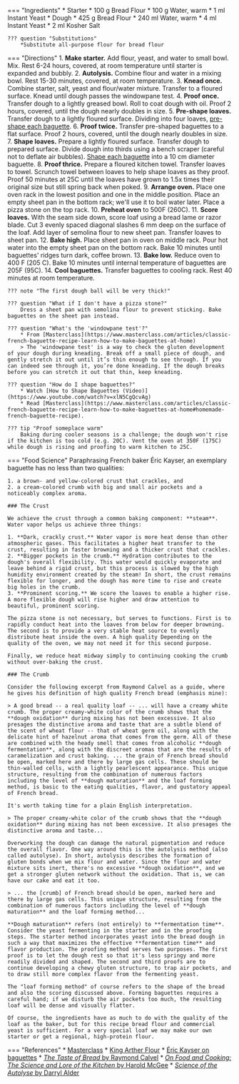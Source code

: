=== "Ingredients"
    * Starter
        * 100 g Bread Flour
        * 100 g Water, warm
        * 1 ml Instant Yeast
    * Dough
        * 425 g Bread Flour
        * 240 ml Water, warm
        * 4 ml Instant Yeast
        * 2 ml Kosher Salt

    ??? question "Substitutions"
        *Substitute all-purpose flour for bread flour

=== "Directions"
    1. **Make starter.** Add flour, yeast, and water to small bowl. Mix. Rest 6-24 hours, covered, at room temperature until starter is expanded and bubbly.
    2. **Autolysis.** Combine flour and water in a mixing bowl. Rest 15-30 minutes, covered, at room temperature.
    3. **Knead once.** Combine starter, salt, yeast and flour/water mixture. Transfer to a floured surface. Knead until dough passes the windowpane test.
    4. **Proof once.** Transfer dough to a lightly greased bowl. Roll to coat dough with oil. Proof 2 hours, covered, until the dough nearly doubles in size.
    5. **Pre-shape loaves.** Transfer dough to a lightly floured surface. Dividing into four loaves, [pre-shape each baguette](https://www.youtube.com/watch?v=cpqGHiPxuQU&t=1m55s).
    6. **Proof twice.** Transfer pre-shaped baguettes to a flat surface. Proof 2 hours, covered, until the dough nearly doubles in size.
    7. **Shape loaves.** Prepare a lightly floured surface. Transfer dough to prepared surface. Divide dough into thirds using a bench scraper (careful not to deflate air bubbles). [Shape each baguette](https://www.youtube.com/watch?v=xlN5CgQcvAg) into a 10 cm diameter baguette.
    8. **Proof thrice.** Prepare a floured kitchen towel. Transfer loaves to towel. Scrunch towel between loaves to help shape loaves as they proof. Proof 50 minutes at 25C until the loaves have grown to 1.5x times their original size but still spring back when poked.
    9. **Arrange oven.** Place one oven rack in the lowest position and one in the middle position. Place an empty sheet pan in the bottom rack; we'll use it to boil water later. Place a pizza stone on the top rack.
    10. **Preheat oven** to 500F (260C).
    11. **Score loaves.** With the seam side down, score loaf using a bread lame or razor blade. Cut 3 evenly spaced diagonal slashes 6 mm deep on the surface of the loaf. Add layer of semolina flour to new sheet pan. Transfer loaves to sheet pan.
    12. **Bake high.**  Place sheet pan in oven on middle rack. Pour hot water into the empty sheet pan on the bottom rack. Bake 10 minutes until baguettes' ridges turn dark, coffee brown.
    13. **Bake low.** Reduce oven to 400 F (205 C). Bake 10 minutes until internal temperature of baguettes are 205F (95C).
    14. **Cool baguettes.** Transfer baguettes to cooling rack. Rest 40 minutes at room temperature.

    ??? note "The first dough ball will be very thick!"

    ??? question "What if I don't have a pizza stone?"
        Dress a sheet pan with semolina flour to prevent sticking. Bake baguettes on the sheet pan instead.

    ??? question "What's the 'windowpane test'?"
        * From [Masterclass](https://www.masterclass.com/articles/classic-french-baguette-recipe-learn-how-to-make-baguettes-at-home)
        > The 'windowpane test' is a way to check the gluten development of your dough during kneading. Break off a small piece of dough, and gently stretch it out until it’s thin enough to see through. If you can indeed see through it, you’re done kneading. If the dough breaks before you can stretch it out that thin, keep kneading.

    ??? question "How do I shape baguettes?"
        * Watch [How to Shape Baguettes (Video)](https://www.youtube.com/watch?v=xlN5CgQcvAg)
        * Read [Masterclass](https://www.masterclass.com/articles/classic-french-baguette-recipe-learn-how-to-make-baguettes-at-home#homemade-french-baguette-recipe).

    ??? tip "Proof someplace warm"
        Baking during cooler seasons is a challenge; the dough won't rise if the kitchen is too cold (e.g. 20C). Vent the oven at 350F (175C) while dough is rising and proofing to warm kitchen to 25C.

=== "Food Science"
    Paraphrasing French baker Éric Kayser, an exemplary baguette has no less than two qualities:

    1. a brown- and yellow-colored crust that crackles, and
    2. a cream-colored crumb with big and small air pockets and a noticeably complex aroma.

    ### The Crust

    We achieve the crust through a common baking component: **steam**. Water vapor helps us achieve three things:

    1. **Dark, crackly crust.** Water vapor is more heat dense than other atmospheric gases. This facilitates a higher heat transfer to the crust, resulting in faster browning and a thicker crust that crackles.
    2. **Bigger pockets in the crumb.** Hydration contributes to the dough's overall flexibility. This water would quickly evaporate and leave behind a rigid crust, but this process is slowed by the high humidity environment created by the steam! In short, the crust remains flexible for longer, and the dough has more time to rise and create big holes in the crumb.
    3. **Prominent scoring.** We score the loaves to enable a higher rise. A more flexible dough will rise higher and draw attention to beautiful, prominent scoring.

    The pizza stone is not necessary, but serves to functions. First is to rapidly conduct heat into the loaves from below for deeper browning. The second is to provide a very stable heat source to evenly distribute heat inside the oven. A high quality Depending on the quality of the oven, we may not need it for this second purpose.

    Finally, we reduce heat midway simply to continuing cooking the crumb without over-baking the crust.

    ### The Crumb

    Consider the following excerpt from Raymond Calvel as a guide, where he gives his definition of high quality French bread (emphasis mine):

    > A good bread -- a real quality loaf -- ... will have a creamy white crumb. The proper creamy-white color of the crumb shows that the **dough oxidation** during mixing has not been excessive. It also presages the distinctive aroma and taste that are a subtle blend of the scent of wheat flour -- that of wheat germ oil, along with the delicate hint of hazelnut aroma that comes from the germ. All of these are combined with the heady smell that comes from alcoholic **dough fermentation**, along with the discreet aromas that are the results of caramelization and crust baking. ... the grain of French bread should be open, marked here and there by large gas cells. These should be thin-walled cells, with a lightly pearlescent appearance. This unique structure, resulting from the combination of numerous factors including the level of **dough maturation** and the loaf forming method, is basic to the eating qualities, flavor, and gustatory appeal of French bread.

    It's worth taking time for a plain English interpretation.

    > The proper creamy-white color of the crumb shows that the **dough oxidation** during mixing has not been excessive. It also presages the distinctive aroma and taste...

    Overworking the dough can damage the natural pigmentation and reduce the overall flavor. One way around this is the autolysis method (also called autolyse). In short, autolysis describes the formation of gluten bonds when we mix flour and water. Since the flour and water mixture sits inert, there's no excessive **dough oxidation**, and we get a stronger gluten network without the oxidation. That is, we can have our cake and eat it too.

    > ... the [crumb] of French bread should be open, marked here and there by large gas cells. This unique structure, resulting from the combination of numerous factors including the level of **dough maturation** and the loaf forming method...

    **Dough maturation** refers (not entirely) to **fermentation time**. Consider the yeast fermenting in the starter and in the proofing steps. The starter method incorporates yeast into the bread dough in such a way that maximizes the effective **fermentation time** and flavor production. The proofing method serves two purposes. The first proof is to let the dough rest so that it's less springy and more readily divided and shaped. The second and third proofs are to continue developing a chewy gluten structure, to trap air pockets, and to draw still more complex flavor from the fermenting yeast.

    The "loaf forming method" of course refers to the shape of the bread and also the scoring discussed above. Forming baguettes requires a careful hand; if we disturb the air pockets too much, the resulting loaf will be dense and visually flatter.

    Of course, the ingredients have as much to do with the quality of the loaf as the baker, but for this recipe bread flour and commercial yeast is sufficient. For a very special loaf we may make our own starter or get a regional, high-protein flour.

=== "References"
    * [Masterclass](https://www.masterclass.com/articles/classic-french-baguette-recipe-learn-how-to-make-baguettes-at-home#homemade-french-baguette-recipe)
    * [King Arther Flour](https://www.kingarthurflour.com/recipes/classic-baguettes-recipe)
    * [Éric Kayser on baguettes](https://www.tastingtable.com/dine/national/perfect-baguette-bread-crust-eric-kayser-new-york-paris)
    * [*The Taste of Bread* by Raymond Calvel](https://www.amazon.com/dp/B0160F1NWW)
    * [*On Food and Cooking: The Science and Lore of the Kitchen* by Harold McGee](https://www.amazon.com/dp/0684800012)
    * [*Science of the Autolyse* by Darryl Alder](https://www.abigailsoven.com/science-of-the-autolyse/)
